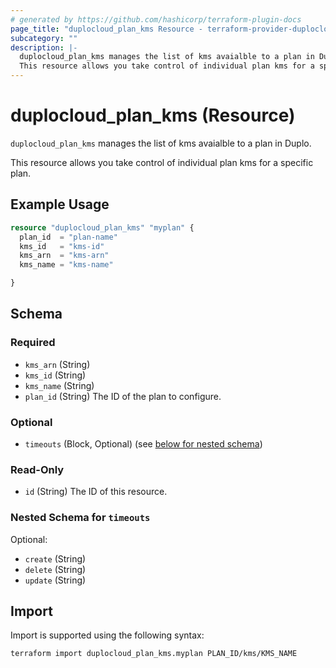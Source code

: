 ```yaml
---
# generated by https://github.com/hashicorp/terraform-plugin-docs
page_title: "duplocloud_plan_kms Resource - terraform-provider-duplocloud"
subcategory: ""
description: |-
  duplocloud_plan_kms manages the list of kms avaialble to a plan in Duplo.
  This resource allows you take control of individual plan kms for a specific plan.
---
```


# duplocloud_plan_kms (Resource)

`duplocloud_plan_kms` manages the list of kms avaialble to a plan in Duplo.

This resource allows you take control of individual plan kms for a specific plan.

## Example Usage

```terraform
resource "duplocloud_plan_kms" "myplan" {
  plan_id  = "plan-name"
  kms_id   = "kms-id"
  kms_arn  = "kms-arn"
  kms_name = "kms-name"

}
```

<!-- schema generated by tfplugindocs -->
## Schema

### Required

- `kms_arn` (String)
- `kms_id` (String)
- `kms_name` (String)
- `plan_id` (String) The ID of the plan to configure.

### Optional

- `timeouts` (Block, Optional) (see [below for nested schema](#nestedblock--timeouts))

### Read-Only

- `id` (String) The ID of this resource.

<a id="nestedblock--timeouts"></a>
### Nested Schema for `timeouts`

Optional:

- `create` (String)
- `delete` (String)
- `update` (String)

## Import

Import is supported using the following syntax:

```shell
terraform import duplocloud_plan_kms.myplan PLAN_ID/kms/KMS_NAME
```
